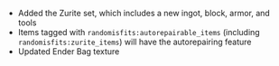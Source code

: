 - Added the Zurite set, which includes a new ingot, block, armor, and tools
- Items tagged with `randomisfits:autorepairable_items` (including `randomisfits:zurite_items`) will have the autorepairing feature
- Updated Ender Bag texture